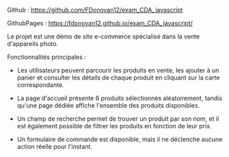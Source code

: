 Github : https://github.com/FDonovan12/exam_CDA_javascript

GithubPages : https://fdonovan12.github.io/exam_CDA_javascript/

Le projet est une démo de site e-commerce spécialisé dans la vente d'appareils photo.

Fonctionnalités principales :

- Les utilisateurs peuvent parcourir les produits en vente, les ajouter à un panier et consulter les détails de chaque produit en cliquant sur la carte correspondante.

- La page d'accueil présente 6 produits sélectionnés aléatoirement, tandis qu'une page dédiée affiche l'ensemble des produits disponibles.

- Un champ de recherche permet de trouver un produit par son nom, et il est également possible de filtrer les produits en fonction de leur prix.

- Un formulaire de commande est disponible, mais il ne déclenche aucune action réelle pour l'instant.
